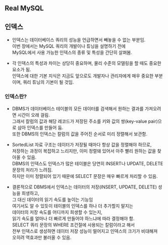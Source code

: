 
## Real MySQL



## 인덱스

- 인덱스는 데이터베이스 쿼리의 성능을 언급하면서 빼놓을 수 없는 부분임.  
  이번 장에서는 MySQL 쿼리의 개발이나 튜닝을 설명하기 전에  
  MySQL에서 사용 가능한 인덱스의 종류 및 특성을 간단히 살펴봄.  
  
- 각 인덱스의 특성과 차이는 상당히 중요하며, 물리 수준의 모델링을 할 때도 중요한 요소가 됨.  
  인덱스에 대한 기본 지식은 지금도 앞으로도 개발자나 관리자에게 매우 중요한 부분이며, 쿼리 튜닝의 기본이 될 것임.  
  
  
### 인덱스란?  

- DBMS가 데이터베이스 테이블의 모든 데이터를 검색해서 원하는 결과를 가져오려면 시간이 오래 걸림.  
  그래서 칼럼의 값과 해당 레코드가 저장된 주소를 키와 값의 쌍(key-value pair)으로 삼아 인덱스를 만들어 둠.  
  또한 DBMS의 인덱스는 칼럼의 값을 주어진 순서로 미리 정렬해서 보관함.  
  
- SortedList 자료 구조는 데이터가 저장될 때마다 항상 값을 정렬해야 하므로,  
  저장하는 과정이 복잡하고 느리지만, 이미 정렬돼 있어서 아주 빨리 원하는 값을 찾아올 수 있음.  
  DBMS의 인덱스도 인덱스가 많은 테이블은 당연히 INSERT나 UPDATE, DELETE 문장의 처리가 느려짐.  
  하지만 이미 정렬되어 있기 때문에 SELECT 문장은 매우 빠르게 처리할 수 있음.  
  
- 결론적으로 DBMS에서 인덱스는 데이터의 저장(INSERT, UPDATE, DELETE) 성능을 희생하고,  
  그 대신 데이터의 읽기 속도를 높이는 기능임  
  여기서도 알 수 있듯이 테이블의 인덱스를 하나 더 추가할지 말지는  
  데이터의 저장 속도를 어디까지 희생할 수 있는지,  
  읽기 속도를 얼마나 더 빠르게 만들어야 하느냐에 따라 결정해야 함.  
  SELECT 쿼리 문장의 WHERE 조건절에 사용되는 칼럼이라고 해서  
  전부 인덱스로 생성하면 데이터 저장 성능이 떨어지고 인덱스의 크기가 비대해져  
  오히려 역효과만 불러올 수 있음.  
  
  
  
